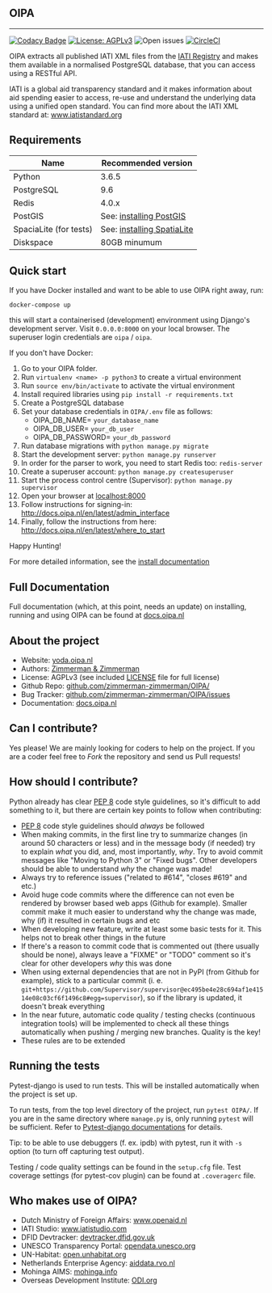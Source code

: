 ## OIPA
--------

[![Codacy Badge](https://api.codacy.com/project/badge/Coverage/66a6772e1f264199830b01a86f9a2b47)](https://www.codacy.com/app/eimantas_4/OIPA?utm_source=github.com&utm_medium=referral&utm_content=zimmerman-zimmerman/OIPA&utm_campaign=Badge_Coverage)
[![License: AGPLv3](https://img.shields.io/badge/License-AGPL%20v3-blue.svg)](https://github.com/zimmerman-zimmerman/OIPA/blob/master/LICENSE.MD)
![Open issues](https://img.shields.io/github/issues/zimmerman-zimmerman/OIPA.svg?style=flat)
[![CircleCI](https://circleci.com/gh/zimmerman-zimmerman/OIPA.svg?style=svg)](https://circleci.com/gh/zimmerman-zimmerman/OIPA)


OIPA extracts all published IATI XML files from the [IATI Registry](http://www.iatiregistry.org/publisher) and makes them available in a normalised PostgreSQL database, that you can access using a RESTful API.

IATI is a global aid transparency standard and it makes information about aid spending easier to access, re-use and understand the underlying data using a unified open standard. You can find more about the IATI XML standard at: <a href="http://www.iatistandard.org" target="_blank">www.iatistandard.org</a>

## Requirements

| Name                   | Recommended version |
| ---                    | ---       |
| Python                 | 3.6.5     |
| PostgreSQL             | 9.6       |
| Redis                  | 4.0.x     |
| PostGIS                | See: <a href="https://docs.djangoproject.com/en/2.0/ref/contrib/gis/install/postgis/">installing PostGIS</a> |
| SpaciaLite (for tests) | See: <a href="https://docs.djangoproject.com/en/2.0/ref/contrib/gis/install/spatialite/">installing SpatiaLite</a> |
| Diskspace                 | 80GB minumum |


## Quick start

If you have Docker installed and want to be able to use OIPA right away, run:

```
docker-compose up
```

this will start a containerised (development) environment using Django's development server. Visit `0.0.0.0:8000` on your local browser. The superuser login credentials are `oipa` / `oipa`.

If you don't have Docker:

1. Go to your OIPA folder.
2. Run ```virtualenv <name> -p python3``` to create a virtual environment
3. Run ```source env/bin/activate``` to activate the virtual environment
4. Install required libraries using ```pip install -r requirements.txt```
5. Create a PostgreSQL database
6. Set your database credentials in ```OIPA/.env``` file as follows:
   * OIPA_DB_NAME= ```your_database_name```
   * OIPA_DB_USER= ```your_db_user```
   * OIPA_DB_PASSWORD= ```your_db_password```
7. Run database migrations with ```python manage.py migrate```
8. Start the development server: ```python manage.py runserver```
8. In order for the parser to work, you need to start Redis too: ```redis-server```
9. Create a superuser account: `python manage.py createsuperuser`
10. Start the process control centre (Supervisor): ```python manage.py supervisor```
11. Open your browser at <a href="http://localhost:8000" target="_blank">localhost:8000</a>
12. Follow instructions for signing-in: <a href="http://docs.oipa.nl/en/latest/admin_interface/" target="_blank">http://docs.oipa.nl/en/latest/admin_interface</a>
13. Finally, follow the instructions from here: <a href="http://docs.oipa.nl/en/latest/where_to_start/" target="_blank">http://docs.oipa.nl/en/latest/where_to_start</a>

Happy Hunting!

For more detailed information, see the [install documentation](http://docs.oipa.nl/en/latest/installing/)


## Full Documentation

Full documentation (which, at this point, needs an update) on installing, running and using OIPA can be found at <a href="http://docs.oipa.nl" target="_blank">docs.oipa.nl</a>


## About the project
* Website:         <a href="https://yoda.oipa.nl" target="_blank">yoda.oipa.nl</a>
* Authors:          <a href="https://www.zimmermanzimmerman.nl/" target="_blank">Zimmerman & Zimmerman</a>
* License:          AGPLv3 (see included <a href="https://github.com/zimmerman-zimmerman/OIPA/blob/master/LICENSE.MD" target="_blank">LICENSE</a> file for full license)
* Github Repo:      <a href="https://github.com/zimmerman-zimmerman/OIPA/" target="_blank">github.com/zimmerman-zimmerman/OIPA/</a>
* Bug Tracker:      <a href="https://github.com/zimmerman-zimmerman/OIPA/issues" target="_blank">github.com/zimmerman-zimmerman/OIPA/issues</a>
* Documentation:    <a href="https://github.com/zimmerman-zimmerman/OIPA/wiki" target="_blank">docs.oipa.nl</a>


## Can I contribute?

Yes please! We are mainly looking for coders to help on the project. If you are a coder feel free to *Fork* the repository and send us Pull requests!

## How should I contribute?

Python already has clear <a href="https://www.python.org/dev/peps/pep-0008/" target="_blank">PEP 8</a> code style guidelines, so it's difficult to add something to it, but there are certain key points to follow when contributing:

* <a href="https://www.python.org/dev/peps/pep-0008/" target="_blank">PEP 8</a> code style guidelines should _always_ be followed
* When making commits, in the first line try to summarize changes (in around 50 characters or less) and in the message body (if needed) try to explain _what_ you did, and, most importantly, _why_. Try to avoid commit messages like "Moving to Python 3" or "Fixed bugs". Other developers should be able to understand _why_ the change was made!
* Always try to reference issues ("related to #614", "closes #619" and etc.)
* Avoid huge code commits where the difference can not even be rendered by browser based web apps (Github for example). Smaller commit make it much easier to understand why the change was made, why (if) it resulted in certain bugs and etc
* When developing new feature, write at least some basic tests for it. This helps not to break other things in the future
* If there's a reason to commit code that is commented out (there usually should be none), always leave a "FIXME" or "TODO" comment so it's clear for other developers _why_ this was done
* When using external dependencies that are not in PyPI (from Github for example), stick to a particular commit (i. e. `git+https://github.com/Supervisor/supervisor@ec495be4e28c694af1e41514e08c03cf6f1496c8#egg=supervisor`), so if the library is updated, it doesn't break everything
* In the near future, automatic code quality / testing checks (continuous integration tools) will be implemented to check all these things automatically when pushing / merging new branches. Quality is the key!
* These rules are to be extended

## Running the tests
Pytest-django is used to run tests. This will be installed automatically when the project is set up.

To run tests, from the top level directory of the project, run ```pytest OIPA/```. If you are in the same directory where ```manage.py``` is, only running ```pytest``` will be sufficient. Refer to <a href="https://pytest-django.readthedocs.io/en/latest/#" target="_blank">Pytest-django documentations</a> for details.

Tip: to be able to use debuggers (f. ex. ipdb) with pytest, run it with `-s` option (to turn off capturing test output).

Testing / code quality settings can be found in the `setup.cfg` file. Test coverage settings (for pytest-cov plugin) can be found at `.coveragerc` file.


## Who makes use of OIPA?
* Dutch Ministry of Foreign Affairs:         <a href="https://www.openaid.nl" target="_blank">www.openaid.nl</a>
* IATI Studio:                               <a href="https://www.iatistudio.com/" target="_blank">www.iatistudio.com</a>
* DFID Devtracker:                           <a href="https://devtracker.dfid.gov.uk/" target="_blank">devtracker.dfid.gov.uk</a>
* UNESCO Transparency Portal:                <a href="https://opendata.unesco.org" target="_blank">opendata.unesco.org</a>
* UN-Habitat:                                <a href="http://open.unhabitat.org" target="_blank">open.unhabitat.org</a>
* Netherlands Enterprise Agency:             <a href="https://aiddata.rvo.nl/" target="_blank">aiddata.rvo.nl</a>
* Mohinga AIMS:                              <a href="http://mohinga.info/en/" target="_blank">mohinga.info</a>
* Overseas Development Institute:            <a href="https://transparency.odi.org/" target="_blank">ODI.org</a>
